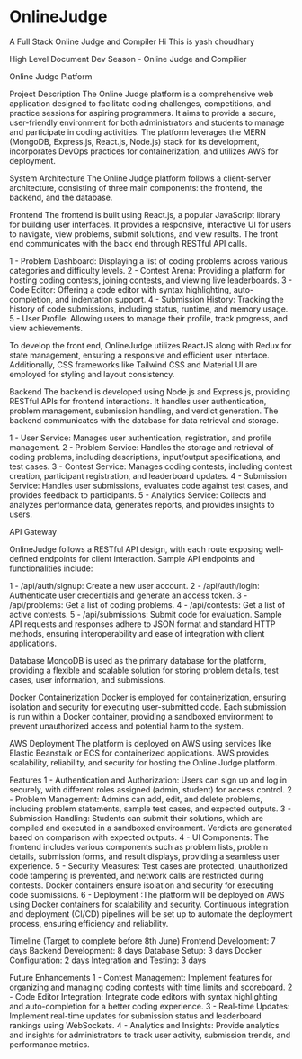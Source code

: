 # OnlineJudge
A Full Stack Online Judge and Compiler
Hi This is yash choudhary

High Level Document 
Dev Season - Online Judge and Compilier

Online Judge Platform

Project Description
The Online Judge platform is a comprehensive web application designed to facilitate coding challenges, competitions, and practice sessions for aspiring programmers. It aims to provide a secure, user-friendly environment for both administrators and students to manage and participate in coding activities. The platform leverages the MERN (MongoDB, Express.js, React.js, Node.js) stack for its development, incorporates DevOps practices for containerization, and utilizes AWS for deployment.

System Architecture
The Online Judge platform follows a client-server architecture, consisting of three main components: the frontend, the backend, and the database.

Frontend
The frontend is built using React.js, a popular JavaScript library for building user interfaces. It provides a responsive, interactive UI for users to navigate, view problems, submit solutions, and view results. The front end communicates with the back end through RESTful API calls.

1 - Problem Dashboard: Displaying a list of coding problems across various categories and difficulty levels.
2 - Contest Arena: Providing a platform for hosting coding contests, joining contests, and viewing live leaderboards.
3 - Code Editor: Offering a code editor with syntax highlighting, auto-completion, and indentation support.
4 - Submission History: Tracking the history of code submissions, including status, runtime, and memory usage.
5 - User Profile: Allowing users to manage their profile, track progress, and view achievements.

To develop the front end, OnlineJudge utilizes ReactJS along with Redux for state management, ensuring a responsive and efficient user interface. Additionally, CSS frameworks like Tailwind CSS and Material UI are employed for styling and layout consistency.










Backend
The backend is developed using Node.js and Express.js, providing RESTful APIs for frontend interactions. It handles user authentication, problem management, submission handling, and verdict generation. The backend communicates with the database for data retrieval and storage.

1 - User Service: Manages user authentication, registration, and profile management.
2 - Problem Service: Handles the storage and retrieval of coding problems, including descriptions, input/output specifications, and test cases.
3 - Contest Service: Manages coding contests, including contest creation, participant registration, and leaderboard updates.
4 - Submission Service: Handles user submissions, evaluates code against test cases, and provides feedback to participants.
5 - Analytics Service: Collects and analyzes performance data, generates reports, and provides insights to users.

API Gateway

OnlineJudge follows a RESTful API design, with each route exposing well-defined endpoints for client interaction. Sample API endpoints and functionalities include:

1 - /api/auth/signup: Create a new user account.
2 - /api/auth/login: Authenticate user credentials and generate an access token.
3 - /api/problems: Get a list of coding problems.
4 - /api/contests: Get a list of active contests.
5 - /api/submissions: Submit code for evaluation.
Sample API requests and responses adhere to JSON format and standard HTTP methods, ensuring interoperability and ease of integration with client applications.

Database
MongoDB is used as the primary database for the platform, providing a flexible and scalable solution for storing problem details, test cases, user information, and submissions.

Docker Containerization
Docker is employed for containerization, ensuring isolation and security for executing user-submitted code. Each submission is run within a Docker container, providing a sandboxed environment to prevent unauthorized access and potential harm to the system.

AWS Deployment
The platform is deployed on AWS using services like Elastic Beanstalk or ECS for containerized applications. AWS provides scalability, reliability, and security for hosting the Online Judge platform.



Features
1 - Authentication and Authorization: Users can sign up and log in securely, with different roles assigned (admin, student) for access control.
2 - Problem Management: Admins can add, edit, and delete problems, including problem statements, sample test cases, and expected outputs.
3 - Submission Handling: Students can submit their solutions, which are compiled and executed in a sandboxed environment. Verdicts are generated based on comparison with expected outputs.
4 - UI Components: The frontend includes various components such as problem lists, problem details, submission forms, and result displays, providing a seamless user experience.
5 - Security Measures: Test cases are protected, unauthorized code tampering is prevented, and network calls are restricted during contests. Docker containers ensure isolation and security for executing code submissions.
6 - Deployment :The platform will be deployed on AWS using Docker containers for scalability and security. Continuous integration and deployment (CI/CD) pipelines will be set up to automate the deployment process, ensuring efficiency and reliability.

Timeline (Target to complete before 8th June)
Frontend Development: 7 days
Backend Development: 8 days
Database Setup: 3 days
Docker Configuration: 2 days
Integration and Testing: 3 days

Future Enhancements
1 - Contest Management: Implement features for organizing and managing coding contests with time limits and scoreboard.
2 - Code Editor Integration: Integrate code editors with syntax highlighting and auto-completion for a better coding experience.
3 - Real-time Updates: Implement real-time updates for submission status and leaderboard rankings using WebSockets.
4 - Analytics and Insights: Provide analytics and insights for administrators to track user activity, submission trends, and performance metrics.
